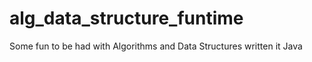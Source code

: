 # alg_data_structure_funtime
Some fun to be had with Algorithms and Data Structures written it Java
